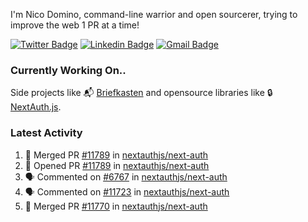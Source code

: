 
I'm Nico Domino, command-line warrior and open sourcerer, trying to improve the web 1 PR at a time!

[![Twitter Badge](https://img.shields.io/badge/-@ndom91-1ca0f1?style=flat-square&labelColor=1ca0f1&logo=twitter&logoColor=white&link=https://twitter.com/ndom91)](https://twitter.com/ndom91) [![Linkedin Badge](https://img.shields.io/badge/-ndom91-blue?style=flat-square&logo=Linkedin&logoColor=white&link=https://www.linkedin.com/in/ndom91/)](https://www.linkedin.com/in/ndom91/) [![Gmail Badge](https://img.shields.io/badge/-yo@ndo.dev-c14438?style=flat-square&logo=mail.ru&logoColor=white&link=mailto:yo@ndo.dev)](mailto:yo@ndo.dev)

### Currently Working On..

Side projects like 📬 [Briefkasten](https://briefkastenhq.com) and opensource libraries like 🔒 [NextAuth.js](https://github.com/nextauthjs/next-auth).

<!--START_SECTION_PROFILE_VIEWS:readme-info-->
<!--END_SECTION_PROFILE_VIEWS:readme-info-->

<!--START_SECTION_DAILY_COMMIT:readme-info-->
<!--END_SECTION_DAILY_COMMIT:readme-info-->

<!--START_SECTION_WEEKLY_COMMIT:readme-info-->
<!--END_SECTION_WEEKLY_COMMIT:readme-info-->

### Latest Activity

<!--START_SECTION:activity-->
1. 🎉 Merged PR [#11789](https://github.com/nextauthjs/next-auth/pull/11789) in [nextauthjs/next-auth](https://github.com/nextauthjs/next-auth)
2. 💪 Opened PR [#11789](https://github.com/nextauthjs/next-auth/pull/11789) in [nextauthjs/next-auth](https://github.com/nextauthjs/next-auth)
3. 🗣 Commented on [#6767](https://github.com/nextauthjs/next-auth/pull/6767#issuecomment-2335133645) in [nextauthjs/next-auth](https://github.com/nextauthjs/next-auth)
4. 🗣 Commented on [#11723](https://github.com/nextauthjs/next-auth/pull/11723#issuecomment-2334632283) in [nextauthjs/next-auth](https://github.com/nextauthjs/next-auth)
5. 🎉 Merged PR [#11770](https://github.com/nextauthjs/next-auth/pull/11770) in [nextauthjs/next-auth](https://github.com/nextauthjs/next-auth)
<!--END_SECTION:activity-->
